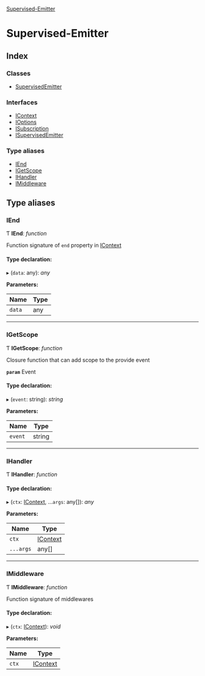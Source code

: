 [Supervised-Emitter](README.md)

# Supervised-Emitter

## Index

### Classes

* [SupervisedEmitter](classes/supervisedemitter.md)

### Interfaces

* [IContext](interfaces/icontext.md)
* [IOptions](interfaces/ioptions.md)
* [ISubscription](interfaces/isubscription.md)
* [ISupervisedEmitter](interfaces/isupervisedemitter.md)

### Type aliases

* [IEnd](README.md#iend)
* [IGetScope](README.md#igetscope)
* [IHandler](README.md#ihandler)
* [IMiddleware](README.md#imiddleware)

## Type aliases

###  IEnd

Ƭ **IEnd**: *function*

Function signature of `end` property in [IContext](interfaces/icontext.md)

#### Type declaration:

▸ (`data`: any): *any*

**Parameters:**

Name | Type |
------ | ------ |
`data` | any |

___

###  IGetScope

Ƭ **IGetScope**: *function*

Closure function that can add scope
to the provide event

**`param`** Event

#### Type declaration:

▸ (`event`: string): *string*

**Parameters:**

Name | Type |
------ | ------ |
`event` | string |

___

###  IHandler

Ƭ **IHandler**: *function*

#### Type declaration:

▸ (`ctx`: [IContext](interfaces/icontext.md), ...`args`: any[]): *any*

**Parameters:**

Name | Type |
------ | ------ |
`ctx` | [IContext](interfaces/icontext.md) |
`...args` | any[] |

___

###  IMiddleware

Ƭ **IMiddleware**: *function*

Function signature of middlewares

#### Type declaration:

▸ (`ctx`: [IContext](interfaces/icontext.md)): *void*

**Parameters:**

Name | Type |
------ | ------ |
`ctx` | [IContext](interfaces/icontext.md) |
